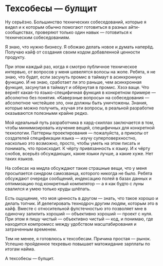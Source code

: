 # Техсобесы — булщит

Ну серьёзно. Большинство технических собеседований, которые я видел и к которым обычно помогают готовиться в разных айти-сообществах, проверяют только один навык — готовиться к  техническим собеседованиям.

Я знаю, что нужно бизнесу. Я обожаю делать новое и думать наперёд. Получаю кайф от создания своим кодом добавленной ценности продукту.

При этом каждый раз, когда я смотрю публичное техническое интервью, от вопросов у меня шевелятся волосы на жопе. Ребята, я не знаю, что будет, если засунуть промис в таймаут в асинхронную функцию. И не знаю, сработает ли это раньше, чем асинхронная функция, засунутая в таймаут и обёрнутая в промис. Хэзэ ваще. Что вернёт какая-то языко-специфичная функция в конкретном примере — абсолютно без понятия. «Каверзные вопросы» на собеседования — абсолютное чистейшее зло, они должны быть уничтожены. Знания, которые можно получить, изучая эти вопросы, в реальной разработке оказываются полезными крайне редко.

Мой идеальный путь разработчика в хард-скиллах заключается в том, чтобы минимизировать изучение вещей, специфичных для конкретной технологии. Паттерны проектирования — пожалуйста, а приколы от создателей спецификации языка — изучу суперповерхностно, насколько это возможно, просто, чтобы уметь на этом писать и понимать, что происходит. К чёрту привязанность к языку. И к чёрту снобов, всерьёз обсуждающих, какие языки лучше, а какие хуже. Нет таких языков. 

На собесах на мидла обсуждают такие страшные вещи, что у меня просыпается синдром самозванца, которого никогда не было. Ребята обсуждают очереди сообщений, индексацию полей в базах данных и оптимизацию под конкретный компилятор — а я как будто с луны свалился и умею только круды шлёпать.

Есть ощущение, что моя ценность в другом — знать, что такое хорошо и делать топчик. И делегировать технодроч другим людям, которым это в кайф. Вместе с относительной фулстечностью это позволяет мне в одиночку запилить хороший — объективно хороший — проект с нуля. При этом я пишу чистый — объективно чистый — код, и понимаю, где находится компромисс между удобством масштабирования и затраченным временем.

Тем не менее, я готовлюсь к техсобесам. Причина простая — рынок. Успешно пройденное техревью повышает матожидание зарплаты по итогам найма.

А техсобесы — булщит.